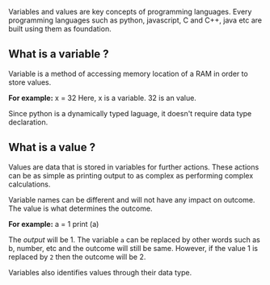 Variables and values are key concepts of programming languages. Every programming languages such as python, javascript, C and C++, java etc are built using them as foundation.

## What is a variable ?
Variable is a method of accessing memory location of a RAM in order to store values.

**For example:**
    x = 32
    Here, x is a variable.
        32 is an value.

Since python is a dynamically typed laguage, it doesn't require data type declaration.

## What is a value ?
Values are data that is stored in variables for further actions. These actions can be as simple as printing output to as complex as performing complex calculations.

Variable names can be different and will not have any impact on outcome. The value is what determines the outcome.

**For example:** 
    a = 1
    print (a)

The *output* will be 1. The variable `a` can be replaced by other words such as b, number, etc and the outcome will still be same.  However, if the value 1 is replaced by `2` then the outcome will be 2.

Variables also identifies values through their data type.
